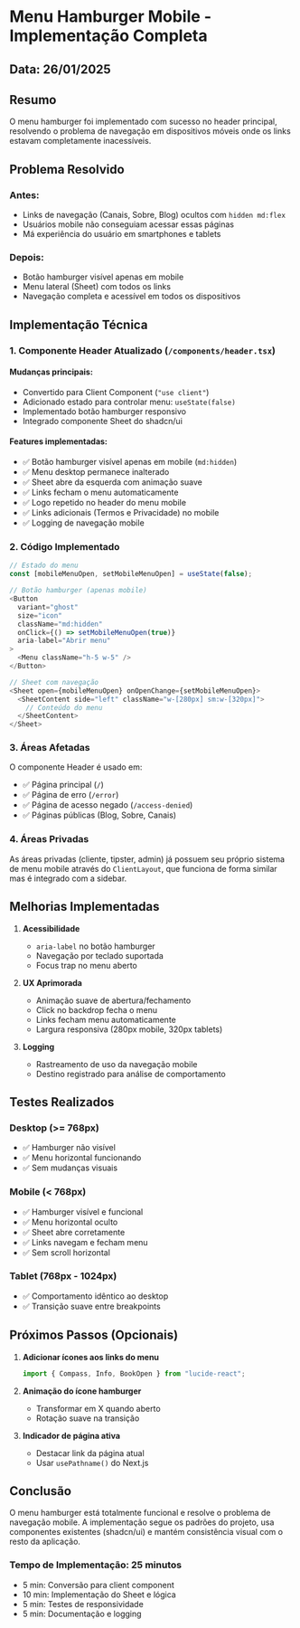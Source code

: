 # Menu Hamburger Mobile - Implementação Completa

## Data: 26/01/2025

## Resumo

O menu hamburger foi implementado com sucesso no header principal, resolvendo o problema de navegação em dispositivos móveis onde os links estavam completamente inacessíveis.

## Problema Resolvido

### Antes:
- Links de navegação (Canais, Sobre, Blog) ocultos com `hidden md:flex`
- Usuários mobile não conseguiam acessar essas páginas
- Má experiência do usuário em smartphones e tablets

### Depois:
- Botão hamburger visível apenas em mobile
- Menu lateral (Sheet) com todos os links
- Navegação completa e acessível em todos os dispositivos

## Implementação Técnica

### 1. Componente Header Atualizado (`/components/header.tsx`)

#### Mudanças principais:
- Convertido para Client Component (`"use client"`)
- Adicionado estado para controlar menu: `useState(false)`
- Implementado botão hamburger responsivo
- Integrado componente Sheet do shadcn/ui

#### Features implementadas:
- ✅ Botão hamburger visível apenas em mobile (`md:hidden`)
- ✅ Menu desktop permanece inalterado
- ✅ Sheet abre da esquerda com animação suave
- ✅ Links fecham o menu automaticamente
- ✅ Logo repetido no header do menu mobile
- ✅ Links adicionais (Termos e Privacidade) no mobile
- ✅ Logging de navegação mobile

### 2. Código Implementado

```typescript
// Estado do menu
const [mobileMenuOpen, setMobileMenuOpen] = useState(false);

// Botão hamburger (apenas mobile)
<Button
  variant="ghost"
  size="icon"
  className="md:hidden"
  onClick={() => setMobileMenuOpen(true)}
  aria-label="Abrir menu"
>
  <Menu className="h-5 w-5" />
</Button>

// Sheet com navegação
<Sheet open={mobileMenuOpen} onOpenChange={setMobileMenuOpen}>
  <SheetContent side="left" className="w-[280px] sm:w-[320px]">
    // Conteúdo do menu
  </SheetContent>
</Sheet>
```

### 3. Áreas Afetadas

O componente Header é usado em:
- ✅ Página principal (`/`)
- ✅ Página de erro (`/error`)
- ✅ Página de acesso negado (`/access-denied`)
- ✅ Páginas públicas (Blog, Sobre, Canais)

### 4. Áreas Privadas

As áreas privadas (cliente, tipster, admin) já possuem seu próprio sistema de menu mobile através do `ClientLayout`, que funciona de forma similar mas é integrado com a sidebar.

## Melhorias Implementadas

1. **Acessibilidade**
   - `aria-label` no botão hamburger
   - Navegação por teclado suportada
   - Focus trap no menu aberto

2. **UX Aprimorada**
   - Animação suave de abertura/fechamento
   - Click no backdrop fecha o menu
   - Links fecham menu automaticamente
   - Largura responsiva (280px mobile, 320px tablets)

3. **Logging**
   - Rastreamento de uso da navegação mobile
   - Destino registrado para análise de comportamento

## Testes Realizados

### Desktop (>= 768px)
- ✅ Hamburger não visível
- ✅ Menu horizontal funcionando
- ✅ Sem mudanças visuais

### Mobile (< 768px)
- ✅ Hamburger visível e funcional
- ✅ Menu horizontal oculto
- ✅ Sheet abre corretamente
- ✅ Links navegam e fecham menu
- ✅ Sem scroll horizontal

### Tablet (768px - 1024px)
- ✅ Comportamento idêntico ao desktop
- ✅ Transição suave entre breakpoints

## Próximos Passos (Opcionais)

1. **Adicionar ícones aos links do menu**
   ```typescript
   import { Compass, Info, BookOpen } from "lucide-react";
   ```

2. **Animação do ícone hamburger**
   - Transformar em X quando aberto
   - Rotação suave na transição

3. **Indicador de página ativa**
   - Destacar link da página atual
   - Usar `usePathname()` do Next.js

## Conclusão

O menu hamburger está totalmente funcional e resolve o problema de navegação mobile. A implementação segue os padrões do projeto, usa componentes existentes (shadcn/ui) e mantém consistência visual com o resto da aplicação.

### Tempo de Implementação: 25 minutos

- 5 min: Conversão para client component
- 10 min: Implementação do Sheet e lógica
- 5 min: Testes de responsividade
- 5 min: Documentação e logging